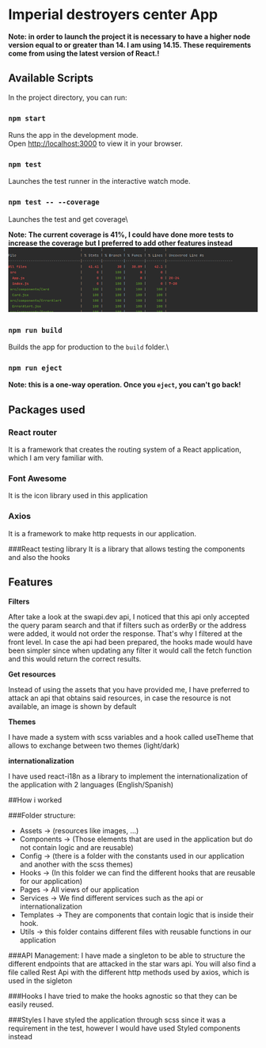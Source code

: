 # Imperial destroyers center App
**Note: in order to launch the project it is necessary to have a higher node version equal to or greater than 14. I am using 14.15.
These requirements come from using the latest version of React.!**


## Available Scripts


In the project directory, you can run:

### `npm start` 

Runs the app in the development mode.\
Open [http://localhost:3000](http://localhost:3000) to view it in your browser.

### `npm test`

Launches the test runner in the interactive watch mode.
### `npm test -- --coverage`

Launches the test and get coverage\

**Note: The current coverage is 41%, I could have done more tests to increase the coverage but I preferred to add other features instead**
![img.png](coverage.png)

### `npm run build`

Builds the app for production to the `build` folder.\

### `npm run eject`
**Note: this is a one-way operation. Once you `eject`, you can't go back!**
## Packages used

### React router
It is a framework that creates the routing system of a React application, which I am very familiar with.

### Font Awesome
It is the icon library used in this application

### Axios
It is a framework to make http requests in our application.

###React testing library
It is a library that allows testing the components and also the hooks

## Features
**Filters**

After take a look at the swapi.dev api, I noticed that this api only accepted the query param search and that if filters such as orderBy or the address were added, it would not order the response. That's why I filtered at the front level. In case the api had been prepared, the hooks made would have been simpler since when updating any filter it would call the fetch function and this would return the correct results.

**Get resources**

Instead of using the assets that you have provided me, I have preferred to attack an api that obtains said resources, in case the resource is not available, an image is shown by default



**Themes**

I have made a system with scss variables and a hook called useTheme that allows to exchange between two themes (light/dark)

**internationalization**

I have used react-i18n as a library to implement the internationalization of the application with 2 languages (English/Spanish)

##How i worked

###Folder structure:
- Assets -> (resources like images, ...)
- Components -> (Those elements that are used in the application but do not contain logic and are reusable)
- Config -> (there is a folder with the constants used in our application and another with the scss themes)
- Hooks -> (In this folder we can find the different hooks that are reusable for our application)
- Pages -> All views of our application
- Services -> We find different services such as the api or internationalization
- Templates -> They are components that contain logic that is inside their hook.
- Utils -> this folder contains different files with reusable functions in our application

###API Management:
I have made a singleton to be able to structure the different endpoints that are attacked in the star wars api. You will also find a file called Rest Api with the different http methods used by axios, which is used in the sigleton

###Hooks
I have tried to make the hooks agnostic so that they can be easily reused.

###Styles
I have styled the application through scss since it was a requirement in the test, however I would have used Styled components instead
